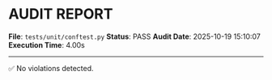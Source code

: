 # AUDIT REPORT

**File**: `tests/unit/conftest.py`
**Status**: PASS
**Audit Date**: 2025-10-19 15:10:07
**Execution Time**: 4.00s

---

✅ No violations detected.
